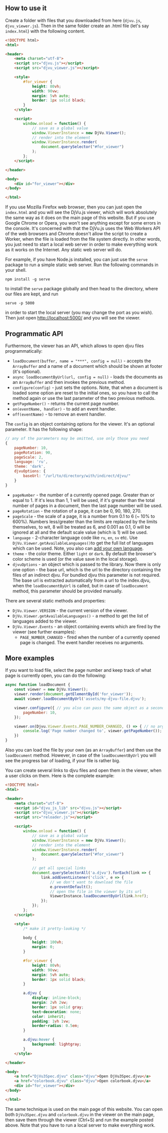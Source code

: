 ## How to use it

Create a folder with files that you downloaded from here (`djvu.js`, `djvu_viewer.js`). Then in the same folder create an .html file (let's say `index.html`) with the following content.

```html
<!DOCTYPE html>
<html>

<header>
    <meta charset="utf-8">
    <script src="djvu.js"></script>
    <script src="djvu_viewer.js"></script>

    <style>
        #for_viewer {
            height: 80vh;
            width: 90vw;
            margin: 5vh auto;
            border: 1px solid black;
        }
    </style>

    <script>
        window.onload = function() {
            // save as a global value
            window.ViewerInstance = new DjVu.Viewer();
            // render into the element
            window.ViewerInstance.render(
                document.querySelector("#for_viewer")
            );
        };
    </script>

</header>

<body>
    <div id="for_viewer"></div>
</body>

</html>

```

If you use Mozilla Firefox web browser, then you can just open the `index.html` and you will see the DjVu.js viewer, which will work absolutely the same way
as it does on the main page of this website. But if you use Google Chrome or Opera, you won't see anything except for some errors in the console. It's concerned with that the 
DjVu.js uses the Web Workers API of the web browsers and Chrome doesn't allow the script to create a Worker, when the file is loaded from the file system directly. In other words, you just need
to start a local web server in order to make everything work as it works on the Internet. Any static web server will do. 

For example, if you have Node.js installed, you can just use the `serve` package to run a simple static web server. Run the following commands in your shell. 

```
npm install -g serve
```

to install the `serve` package globally and then head to the directory, where our files are kept, and run

```
serve -p 5000
```

in order to start the local server (you may change the port as you wish). Then just open [http://localhost:5000/](http://localhost:5000/) and you will see the viewer.

## Programmatic API

Furthermore, the viewer has an API, which allows to open djvu files programmatically:

- `loadDocument(buffer, name = "***", config = null)` - accepts the `ArrayBuffer` and a name of a document which should be shown at footer (it's optional).
- `async loadDocumentByUrl(url, config = null)` - loads the documents as an `ArrayBuffer` and then invokes the previous method.
- `configure(config)` - just sets the options. Note, that when a document is loaded some option are reset to the initial ones, so you have to call the method again or use the last parameter of the two previous methods.
- `getPageNumber()` - returns the current page number.
- `on(eventName, handler)` - to add an event handler.
- `off(eventName)` - to remove an event handler.

The `config` is an object containing options for the viewer. It's an optional parameter. It has the following shape:
```js
// any of the parameters may be omitted, use only those you need
{
    pageNumber: 10,
    pageRotation: 90,
    pageScale: 2,
    language: 'ru',
    theme: 'dark',
    djvuOptions: {
        baseUrl: "/url/to/directory/with/indirect/djvu/"
    }
}

```
- `pageNumber` - the number of a currently opened page. Greater than or equal to 1. If it's less than 1, 1 will be used, if it's greater than the 
  total number of pages in a document, then the last page number will be used.
- `pageRotation` - the rotation of a page, it can be 0, 90, 180, 270.
- `pageScale` - the scale of a page, it is a number from 0.1 to 6 (~ 10% to 600%). Numbers less/greater than the limits are replaced by the limits themselves, to wit, 8 will be treated as 6, and 0.001 as 0.1, 0 will be ignored at all and the default scale value (which is 1) will be used.  
- `language` - 2-character language code like `ru`, `en`, `sv` etc.
Use `DjVu.Viewer.getAvailableLanguages()`to get the full list of languages which can be used.
Note, you also can [add your own language](https://github.com/RussCoder/djvujs/blob/master/TRANSLATION.md).
- `theme` - the color theme. Either `light` or `dark`. By default the browser's color scheme is used (or the value save in the local storage).
- `djvuOptions` - an object which is passed to the library. Now there is only one option - the base url, which is the url to the directory containing the files of an indirect djvu. For bundled djvu this parameter is not required. The base url is extracted automatically from a url to the index.djvu, when the `loadDocumentByUrl` is called, but in case of `loadDocument` method, this parameter should be provided manually.

There are several static methods and properties:

- `DjVu.Viewer.VERSION` - the current version of the viewer.
- `DjVu.Viewer.getAvailableLanguages()` - a method to get the list of languages added to the viewer.
- `DjVu.Viewer.Events` - an object containing events which are fired by the viewer (see further examples):
  - `PAGE_NUMBER_CHANGED` - fired when the number of a currently opened page is changed. The event handler receives no arguments.

## More examples

If you want to load file, select the page number and keep track of what page is currently open, you can do the following:

```js
async function loadDocument {
    const viewer = new DjVu.Viewer();
    viewer.render(document.getElementById('for_viewer'));
    await viewer.loadDocumentByUrl('assets/my-djvu-file.djvu');

    viewer.configure({ // you also can pass the same object as a second parameter to .loadDocumentByUrl()
        pageNumber: 10,
    });

    viewer.on(Djvu.Viewer.Events.PAGE_NUMBER_CHANGED, () => { // no args are passed here
        console.log('Page number changed to', viewer.getPageNumber());
    })
}
```

Also you can load the file by your own (as an `ArrayBuffer`) and then use the `loadDocument` method. However, in case of the `loadDocumentByUrl` you will see the progress bar of loading, if your file is rather big.

You can create several links to djvu files and open them in the viewer, when a user clicks on them. Here is the complete example:

```html
<!DOCTYPE html>
<html>

<header>
    <meta charset="utf-8">
    <script id="djvu_js_lib" src="djvu.js"></script>
    <script src="djvu_viewer.js"></script>
    <script src="reloader.js"></script>

    <script>
        window.onload = function() {
            // save as a global value
            window.ViewerInstance = new DjVu.Viewer();
            // render into the element
            window.ViewerInstance.render(
                document.querySelector("#for_viewer")
            );

            // get all special links
            document.querySelectorAll('a.djvu').forEach(link => {
                link.addEventListener('click', e => {
                    // we don't want to download the file
                    e.preventDefault();
                    // open the file in the viewer by its url
                    ViewerInstance.loadDocumentByUrl(link.href);
                });
            });
        };
    </script>

    <style>
        /* make it pretty-looking */

        body {
            height: 100vh;
            margin: 0;
        }

        #for_viewer {
            height: 80vh;
            width: 90vw;
            margin: 5vh auto;
            border: 1px solid black;
        }

        a.djvu {
            display: inline-block;
            margin: 2vh 2vw;
            border: 1px solid gray;
            text-decoration: none;
            color: inherit;
            padding: 1vh 1vw;
            border-radius: 0.5em;
        }

        a.djvu:hover {
            background: lightgray;
        }
    </style>

</header>

<body>
    <a href="DjVu3Spec.djvu" class="djvu">Open DjVu3Spec.djvu</a>
    <a href="colorbook.djvu" class="djvu">Open colorbook.djvu</a>
    <div id="for_viewer"></div>
</body>

</html>
```

The same technique is used on the main page of this website. You can open both `DjVu3Spec.djvu` and `colorbook.djvu` in the viewer on the main page, then save them through the viewer (Ctrl+S) and run the example posted above. Note that you have to run a local server to make everything work. 
